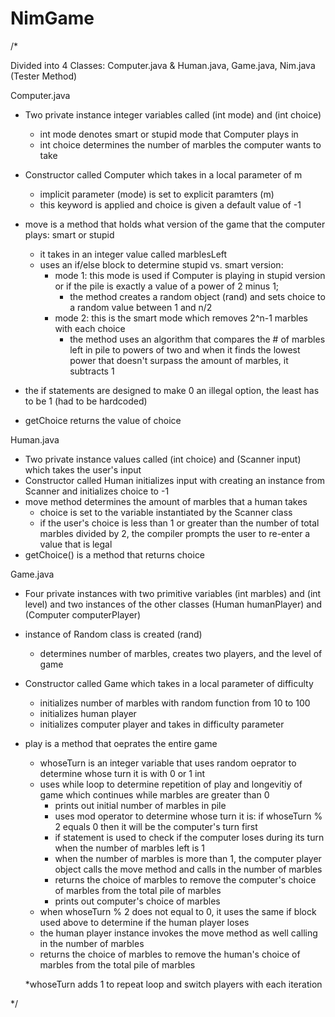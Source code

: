 # NimGame
/*


Divided into 4 Classes: Computer.java & Human.java, Game.java, Nim.java (Tester Method)

Computer.java
* Two private instance integer variables called (int mode) and (int choice)
     - int mode denotes smart or stupid mode that Computer plays in 
     - int choice determines the number of marbles the computer wants to take
     
* Constructor called Computer which takes in a local parameter of m
    * implicit parameter (mode) is set to explicit paramters (m)
    * this keyword is applied and choice is given a default value of -1
    
* move is a method that holds what version of the game that the computer plays: smart or stupid
    * it takes in an integer value called marblesLeft
    * uses an if/else block to determine stupid vs. smart version: 
        * mode 1: this mode is used if Computer is playing in stupid version or 
          if the pile is exactly a value of a power of 2 minus 1;          
          - the method creates a random object (rand) and sets 
            choice to a random value between 1 and n/2
        * mode 2: this is the smart mode which removes 2^n-1 marbles with each choice  
          - the method uses an algorithm that compares the # of marbles 
            left in pile to powers of two and when it finds the lowest 
            power that doesn't surpass the amount of marbles, it subtracts 1

- the if statements are designed to make 0 an illegal option, the least has to be 1 (had to be hardcoded)
         
* getChoice returns the value of choice


Human.java 
* Two private instance values called (int choice) 
  and (Scanner input) which takes the user's input
* Constructor called Human initializes input with creating 
  an instance from Scanner and initializes choice to -1
* move method determines the amount of marbles that a human takes
    * choice is set to the variable instantiated by the Scanner class
    * if the user's choice is less than 1 or greater 
      than the number of total marbles divided by 2, the compiler 
      prompts the user to re-enter a value that is legal
* getChoice() is a method that returns choice
    


Game.java

* Four private instances with two primitive variables (int marbles) and (int level) 
  and two instances of the other classes (Human humanPlayer) and (Computer computerPlayer)
* instance of Random class is created (rand)
     - determines number of marbles, creates two players, and the level of game
* Constructor called Game which takes in a local parameter of difficulty
    * initializes number of marbles with random function from 10 to 100
    * initializes human player
    * initializes computer player and takes in difficulty parameter
* play is a method that oeprates the entire game
    * whoseTurn is an integer variable that uses random oeprator 
      to determine whose turn it is with 0 or 1 int
    * uses while loop to determine repetition of play and longevitiy of 
      game which continues while marbles are greater than 0
        * prints out initial number of marbles in pile
        * uses mod operator to determine whose turn it is: if whoseTurn % 2 equals 0 
          then it will be the computer's turn first
        * if statement is used to check if the computer loses during its turn 
          when the number of marbles left is 1 
        * when the number of marbles is more than 1, 
          the computer player object calls the move method and calls in the number of marbles
        * returns the choice of marbles to remove the computer's choice of marbles from the total pile of marbles
        * prints out computer's choice of marbles
    * when whoseTurn % 2 does not equal to 0, it uses the same if block 
      used above to determine if the human player loses
    * the human player instance invokes the move method as well calling in the number of marbles
    * returns the choice of marbles to remove the human's choice of marbles from the total pile of marbles
        
  *whoseTurn adds 1 to repeat loop and switch players with each iteration



*/
